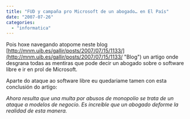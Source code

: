 ```yaml
---
title: "FUD y campaña pro Microsoft de un abogado… en El País"
date: "2007-07-26"
categories: 
  - "informatica"
---
```


Pois hoxe navegando atopome neste blog [http://mnm.uib.es/gallir/posts/2007/07/15/1133/](http://mnm.uib.es/gallir/posts/2007/07/15/1133/ "Blog") un artigo onde desgrana todas as mentiras que pode decir un abogado sobre o software libre e ir en prol de Microsoft.

Aparte do ataque ao software libre eu quedariame tamen con esta conclusión do artigo:

_Ahora resulta que una multa por abusos de monopolio se trata de un ataque a modelos de negocio. Es increíble que un abogado deforme la realidad de esta manera._
